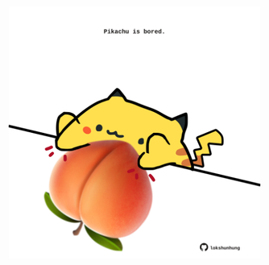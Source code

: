<!-- built at 11/05/2023, 18:00:50 UTC -->
<p align="center">
  <img width="500" height="500" src="./ReadmeImage.svg">
</p>
